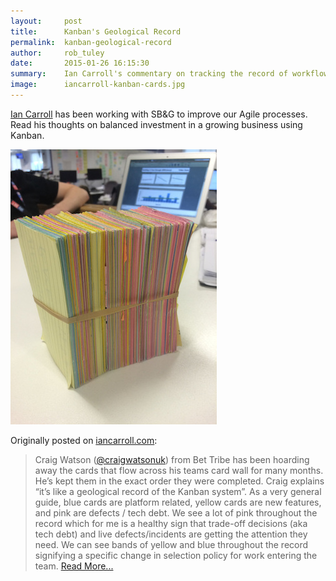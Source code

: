 ```yaml
---
layout:     post
title:      Kanban's Geological Record
permalink:  kanban-geological-record
author:     rob_tuley
date:       2015-01-26 16:15:30
summary:    Ian Carroll's commentary on tracking the record of workflow by looking at the Kanban cards coming off the boards.
image:      iancarroll-kanban-cards.jpg
---
```


[Ian Carroll](http://iancarroll.com/) has been working with SB&G to improve our Agile processes. Read his thoughts on balanced investment in a growing business using Kanban.

![Kanban Cards](/images/iancarroll-kanban-cards.jpg)

Originally posted on [iancarroll.com](http://iancarroll.com/2015/01/23/kanbans-geological-record/):

> Craig Watson ([@craigwatsonuk](https://twitter.com/craigwatsonuk)) from Bet Tribe has been hoarding away the cards that flow across his teams card wall for many months. He’s kept them in the exact order they were completed. Craig explains “it’s like a geological record of the Kanban system”. As a very general guide, blue cards are platform related, yellow cards are new features, and pink are defects / tech debt. We see a lot of pink throughout the record which for me is a healthy sign that trade-off decisions (aka tech debt) and live defects/incidents are getting the attention they need. We can see bands of yellow and blue throughout the record signifying a specific change in selection policy for work entering the team.
> [Read More...](http://iancarroll.com/2015/01/23/kanbans-geological-record/)
